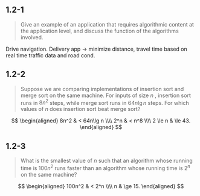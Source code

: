 ## 1.2-1

> Give an example of an application that requires algorithmic content at the application level, and discuss the function of the algorithms involved.

Drive navigation.
Delivery app -> minimize distance, travel time based on real time traffic data and road cond.

## 1.2-2

> Suppose we are comparing implementations of insertion sort and merge sort on the same machine. For inputs of size $n$ , insertion sort runs in $8n^2$ steps, while merge sort runs in $64n\lg n$ steps. For which values of $n$ does insertion sort beat merge sort?

$$
\begin{aligned}
    8n^2 & <   64n\lg n \\\\
     2^n & <   n^8 \\\\
 2 \le n & \le 43.
\end{aligned}
$$

## 1.2-3

> What is the smallest value of $n$ such that an algorithm whose running time is $100n^2$ runs faster than an algorithm whose running time is $2^n$ on the same machine?

$$
\begin{aligned}
100n^2 & <   2^n \\\\
     n & \ge 15.
\end{aligned}
$$
